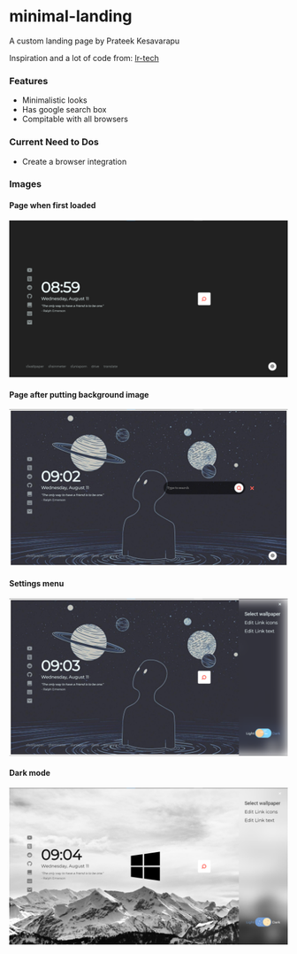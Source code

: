 # minimal-landing
A custom landing page by Prateek Kesavarapu

Inspiration and a lot of code from:
[lr-tech](https://github.com/lr-tech/mintab)

### Features
  * Minimalistic looks
  * Has google search box
  * Compitable with all browsers
 
### Current Need to Dos
  * Create a browser integration

### Images   
#### Page when first loaded   
![Search Collapsed](/images/Scrot1.png "Search Collapsed")
#### Page after putting background image
![Search Expanded](/images/Scrot2.png "Search Expanded")
#### Settings menu
![Settings](/images/scrot3.png "Settings")
#### Dark mode
![Dark mode](/images/scrot4.png "Dark mode")
